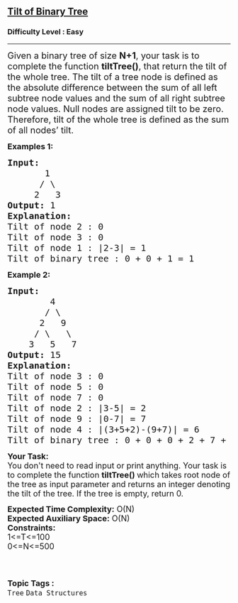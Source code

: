 <h2><a href="https://practice.geeksforgeeks.org/problems/tilt-of-binary-tree/1?utm_source=gfg&utm_medium=article&utm_campaign=bottom_sticky_on_article">Tilt of Binary Tree</a></h2><h3>Difficulty Level : Easy</h3><hr><div class="problems_problem_content__Xm_eO"><p><span style="font-size:20px">Given a binary tree of size <strong>N+1</strong>, your task is to complete the function <strong>tiltTree()</strong>,&nbsp;that return the tilt of the whole tree. The tilt of a tree node is defined as the absolute difference between the sum of all left subtree node values and the sum of all right subtree node values. Null nodes are assigned tilt to be zero. Therefore, tilt of the whole tree is defined as the sum of all nodes’ tilt.</span></p>

<p><strong><span style="font-size:18px">Examples 1:</span></strong></p>

<pre><span style="font-size:20px"><strong>Input:</strong> 
       1
      / \
     2   3
<strong>Output:</strong> 1
<strong>Explanation:</strong>
Tilt of node 2 : 0
Tilt of node 3 : 0
Tilt of node 1 : |2-3| = 1
Tilt of binary tree : 0 + 0 + 1 = 1
</span></pre>

<p><span style="font-size:18px"><strong>Example 2:</strong></span></p>

<pre><strong><span style="font-size:20px">Input:</span></strong>
<span style="font-size:20px">        4 </span>
<span style="font-size:20px">       / \</span>
<span style="font-size:20px">      2   9 </span>
<span style="font-size:20px">     / \   \</span>
<span style="font-size:20px">    3   5   7 </span>
<span style="font-size:20px"><strong>Output:</strong> 15 </span>
<strong><span style="font-size:20px">Explanation:</span></strong>
<span style="font-size:20px">Tilt of node 3 : 0 </span>
<span style="font-size:20px">Tilt of node 5 : 0 </span>
<span style="font-size:20px">Tilt of node 7 : 0</span>
<span style="font-size:20px">Tilt of node 2 : |3-5| = 2 </span>
<span style="font-size:20px">Tilt of node 9 : |0-7| = 7 </span>
<span style="font-size:20px">Tilt of node 4 : |(3+5+2)-(9+7)| = 6 </span>
<span style="font-size:20px">Tilt of binary tree : 0 + 0 + 0 + 2 + 7 + 6 = 15</span>
</pre>

<p><span style="font-size:18px"><strong>Your Task:</strong><br>
You don't need to read input or print anything. Your task is to complete the function&nbsp;<strong>tiltTree()&nbsp;</strong>which takes root node of the tree as input parameter and returns an integer denoting the tilt of the tree. If the tree is empty, return 0.&nbsp;</span></p>

<p><span style="font-size:18px"><strong>Expected Time Complexity:</strong>&nbsp;O(N)<br>
<strong>Expected Auxiliary Space:</strong>&nbsp;O(N)</span><br>
<span style="font-size:18px"><strong>Constraints:</strong><br>
1&lt;=T&lt;=100<br>
0&lt;=N&lt;=500</span><br>
&nbsp;</p>
</div><br><p><span style=font-size:18px><strong>Topic Tags : </strong><br><code>Tree</code>&nbsp;<code>Data Structures</code>&nbsp;